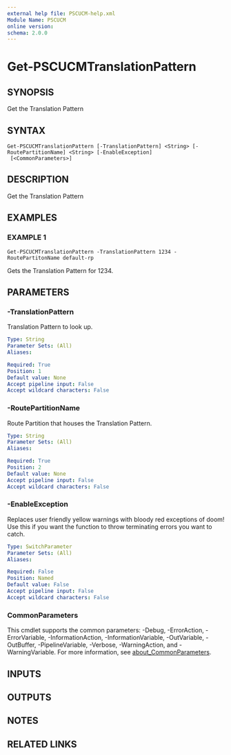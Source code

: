 ```yaml
---
external help file: PSCUCM-help.xml
Module Name: PSCUCM
online version:
schema: 2.0.0
---
```


# Get-PSCUCMTranslationPattern

## SYNOPSIS
Get the Translation Pattern

## SYNTAX

```
Get-PSCUCMTranslationPattern [-TranslationPattern] <String> [-RoutePartitionName] <String> [-EnableException]
 [<CommonParameters>]
```

## DESCRIPTION
Get the Translation Pattern

## EXAMPLES

### EXAMPLE 1
```
Get-PSCUCMTranslationPattern -TranslationPattern 1234 -RoutePartitonName default-rp
```

Gets the Translation Pattern for 1234.

## PARAMETERS

### -TranslationPattern
Translation Pattern to look up.

```yaml
Type: String
Parameter Sets: (All)
Aliases:

Required: True
Position: 1
Default value: None
Accept pipeline input: False
Accept wildcard characters: False
```

### -RoutePartitionName
Route Partition that houses the Translation Pattern.

```yaml
Type: String
Parameter Sets: (All)
Aliases:

Required: True
Position: 2
Default value: None
Accept pipeline input: False
Accept wildcard characters: False
```

### -EnableException
Replaces user friendly yellow warnings with bloody red exceptions of doom!
Use this if you want the function to throw terminating errors you want to catch.

```yaml
Type: SwitchParameter
Parameter Sets: (All)
Aliases:

Required: False
Position: Named
Default value: False
Accept pipeline input: False
Accept wildcard characters: False
```

### CommonParameters
This cmdlet supports the common parameters: -Debug, -ErrorAction, -ErrorVariable, -InformationAction, -InformationVariable, -OutVariable, -OutBuffer, -PipelineVariable, -Verbose, -WarningAction, and -WarningVariable. For more information, see [about_CommonParameters](http://go.microsoft.com/fwlink/?LinkID=113216).

## INPUTS

## OUTPUTS

## NOTES

## RELATED LINKS
